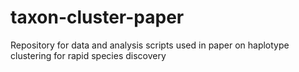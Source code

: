 # taxon-cluster-paper
Repository for data and analysis scripts used in paper on haplotype clustering for rapid species discovery
